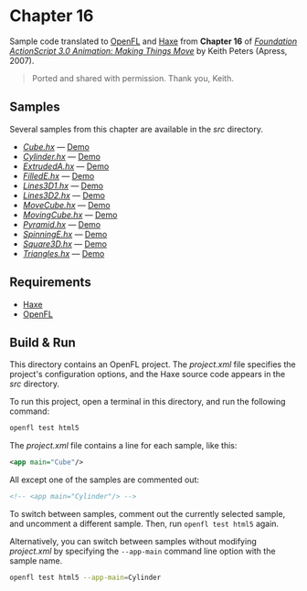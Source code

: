 # Chapter 16

Sample code translated to [OpenFL](https://openfl.org/) and [Haxe](https://haxe.org/) from **Chapter 16** of [_Foundation ActionScript 3.0 Animation: Making Things Move_](http://www.apress.com/9781590597910) by Keith Peters (Apress, 2007).

> Ported and shared with permission. Thank you, Keith.

## Samples

Several samples from this chapter are available in the _src_ directory.

- [_Cube.hx_](src/Cube.hx) — [Demo](https://joshtynjala.github.io/foundation-animation-making-things-move-haxe-openfl/ch16/Cube/index.html)
- [_Cylinder.hx_](src/Cylinder.hx) — [Demo](https://joshtynjala.github.io/foundation-animation-making-things-move-haxe-openfl/ch16/Cylinder/index.html)
- [_ExtrudedA.hx_](src/ExtrudedA.hx) — [Demo](https://joshtynjala.github.io/foundation-animation-making-things-move-haxe-openfl/ch16/ExtrudedA/index.html)
- [_FilledE.hx_](src/FilledE.hx) — [Demo](https://joshtynjala.github.io/foundation-animation-making-things-move-haxe-openfl/ch16/FilledE/index.html)
- [_Lines3D1.hx_](src/Lines3D1.hx) — [Demo](https://joshtynjala.github.io/foundation-animation-making-things-move-haxe-openfl/ch16/Lines3D1/index.html)
- [_Lines3D2.hx_](src/Lines3D2.hx) — [Demo](https://joshtynjala.github.io/foundation-animation-making-things-move-haxe-openfl/ch16/Lines3D2/index.html)
- [_MoveCube.hx_](src/MoveCube.hx) — [Demo](https://joshtynjala.github.io/foundation-animation-making-things-move-haxe-openfl/ch16/MoveCube/index.html)
- [_MovingCube.hx_](src/MovingCube.hx) — [Demo](https://joshtynjala.github.io/foundation-animation-making-things-move-haxe-openfl/ch16/MovingCube/index.html)
- [_Pyramid.hx_](src/Pyramid.hx) — [Demo](https://joshtynjala.github.io/foundation-animation-making-things-move-haxe-openfl/ch16/Pyramid/index.html)
- [_SpinningE.hx_](src/SpinningE.hx) — [Demo](https://joshtynjala.github.io/foundation-animation-making-things-move-haxe-openfl/ch16/SpinningE/index.html)
- [_Square3D.hx_](src/Square3D.hx) — [Demo](https://joshtynjala.github.io/foundation-animation-making-things-move-haxe-openfl/ch16/Square3D/index.html)
- [_Triangles.hx_](src/Triangles.hx) — [Demo](https://joshtynjala.github.io/foundation-animation-making-things-move-haxe-openfl/ch16/Triangles/index.html)

## Requirements

- [Haxe](https://haxe.org/download/)
- [OpenFL](https://openfl.org/download/)

## Build & Run

This directory contains an OpenFL project. The _project.xml_ file specifies the project's configuration options, and the Haxe source code appears in the _src_ directory.

To run this project, open a terminal in this directory, and run the following command:

```sh
openfl test html5
```

The _project.xml_ file contains a line for each sample, like this:

```xml
<app main="Cube"/>
```

All except one of the samples are commented out:

```xml
<!-- <app main="Cylinder"/> -->
```

To switch between samples, comment out the currently selected sample, and uncomment a different sample. Then, run `openfl test html5` again.

Alternatively, you can switch between samples without modifying _project.xml_ by specifying the `--app-main` command line option with the sample name.

```sh
openfl test html5 --app-main=Cylinder
```
